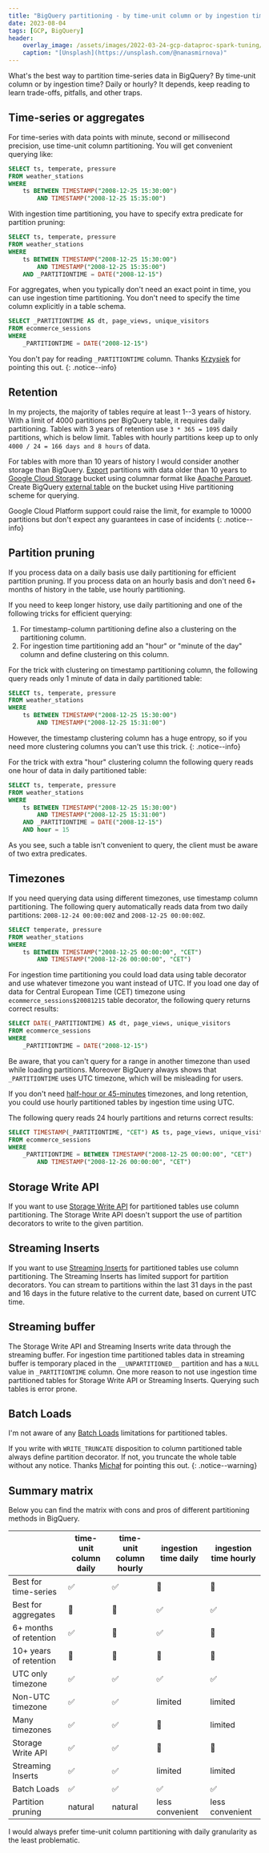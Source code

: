 ```yaml
---
title: "BigQuery partitioning - by time-unit column or by ingestion time"
date: 2023-08-04
tags: [GCP, BigQuery]
header:
    overlay_image: /assets/images/2022-03-24-gcp-dataproc-spark-tuning/nana-smirnova-IEiAmhXehwE-unsplash.webp
    caption: "[Unsplash](https://unsplash.com/@nanasmirnova)"
---
```


What's the best way to partition time-series data in BigQuery?
By time-unit column or by ingestion time? Daily or hourly?
It depends, keep reading to learn trade-offs, pitfalls, and other traps.

## Time-series or aggregates

For time-series with data points with minute, second or millisecond precision, use time-unit column partitioning.
You will get convenient querying like:

```sql
SELECT ts, temperate, pressure
FROM weather_stations
WHERE
    ts BETWEEN TIMESTAMP("2008-12-25 15:30:00")
        AND TIMESTAMP("2008-12-25 15:35:00")
```

With ingestion time partitioning, you have to specify extra predicate for partition pruning:

```sql
SELECT ts, temperate, pressure
FROM weather_stations
WHERE
    ts BETWEEN TIMESTAMP("2008-12-25 15:30:00")
        AND TIMESTAMP("2008-12-25 15:35:00")
    AND _PARTITIONTIME = DATE("2008-12-15")
```

For aggregates, when you typically don't need an exact point in time, you can use ingestion time partitioning.
You don't need to specify the time column explicitly in a table schema.

```sql
SELECT _PARTITIONTIME AS dt, page_views, unique_visitors
FROM ecommerce_sessions
WHERE
    _PARTITIONTIME = DATE("2008-12-15")
```

You don't pay for reading `_PARTITIONTIME` column.
Thanks [Krzysiek](https://www.linkedin.com/in/krzysztof-płatek-70144010b/) for pointing this out.
{: .notice--info}

## Retention

In my projects, the majority of tables require at least 1--3 years of history.
With a limit of 4000 partitions per BigQuery table, it requires daily partitioning.
Tables with 3 years of retention use `3 * 365 = 1095` daily partitions, which is below limit.
Tables with hourly partitions keep up to only `4000 / 24 = 166 days and 8 hours` of data.

For tables with more than 10 years of history I would consider another storage than BigQuery.
[Export](https://cloud.google.com/bigquery/docs/exporting-data) partitions with data older than 10 years
to [Google Cloud Storage](https://cloud.google.com/storage/docs) bucket using columnar format like
[Apache Parquet](https://parquet.apache.org/docs/).
Create BigQuery [external table](https://cloud.google.com/bigquery/docs/external-data-cloud-storage) on the bucket
using Hive partitioning scheme for querying.

Google Cloud Platform support could raise the limit, for example to 10000 partitions but don't expect any guarantees in case of incidents
{: .notice--info}

## Partition pruning

If you process data on a daily basis use daily partitioning for efficient partition pruning.
If you process data on an hourly basis and don't need 6+ months of history in the table, use hourly partitioning.

If you need to keep longer history, use daily partitioning and one of the following tricks for efficient querying:

1. For timestamp-column partitioning define also a clustering on the partitioning column.
2. For ingestion time partitioning add an "hour" or "minute of the day" column and define clustering on this column.

For the trick with clustering on timestamp partitioning column, the following query reads only 1 minute of data in daily partitioned table:

```sql
SELECT ts, temperate, pressure
FROM weather_stations
WHERE
    ts BETWEEN TIMESTAMP("2008-12-25 15:30:00")
        AND TIMESTAMP("2008-12-25 15:31:00")
```

However, the timestamp clustering column has a huge entropy, so if you need more clustering columns you can't use this trick.
{: .notice--info}

For the trick with extra "hour" clustering column the following query reads one hour of data in daily partitioned table:

```sql
SELECT ts, temperate, pressure
FROM weather_stations
WHERE
    ts BETWEEN TIMESTAMP("2008-12-25 15:30:00")
        AND TIMESTAMP("2008-12-25 15:31:00")
    AND _PARTITIONTIME = DATE("2008-12-15")
    AND hour = 15
```

As you see, such a table isn't convenient to query, the client must be aware of two extra predicates.

## Timezones

If you need querying data using different timezones, use timestamp column partitioning.
The following query automatically reads data from two daily partitions: `2008-12-24 00:00:00Z` and `2008-12-25 00:00:00Z`.

```sql
SELECT temperate, pressure
FROM weather_stations
WHERE
    ts BETWEEN TIMESTAMP("2008-12-25 00:00:00", "CET")
        AND TIMESTAMP("2008-12-26 00:00:00", "CET")
```

For ingestion time partitioning you could load data using table decorator and use whatever timezone you want instead of UTC.
If you load one day of data for Central European Time (CET) timezone using `ecommerce_sessions$20081215` table decorator, the following query returns correct results:

```sql
SELECT DATE(_PARTITIONTIME) AS dt, page_views, unique_visitors
FROM ecommerce_sessions
WHERE
    _PARTITIONTIME = DATE("2008-12-15")
```

Be aware, that you can't query for a range in another timezone than used while loading partitions.
Moreover BigQuery always shows that `_PARTITIONTIME` uses UTC timezone, which will be misleading for users.

If you don't need [half-hour or 45-minutes](https://www.timeanddate.com/time/time-zones-interesting.html) timezones,
and long retention, you could use hourly partitioned tables by ingestion time using UTC.

The following query reads 24 hourly partitions and returns correct results:

```sql
SELECT TIMESTAMP(_PARTITIONTIME, "CET") AS ts, page_views, unique_visitors
FROM ecommerce_sessions
WHERE
    _PARTITIONTIME = BETWEEN TIMESTAMP("2008-12-25 00:00:00", "CET")
        AND TIMESTAMP("2008-12-26 00:00:00", "CET")
```

## Storage Write API

If you want to use [Storage Write API](https://cloud.google.com/bigquery/docs/write-api)
for partitioned tables use column partitioning.
The Storage Write API doesn't support the use of partition decorators to write to the given partition.

## Streaming Inserts

If you want to use [Streaming Inserts](https://cloud.google.com/bigquery/docs/streaming-data-into-bigquery)
for partitioned tables use column partitioning.
The Streaming Inserts has limited support for partition decorators.
You can stream to partitions within the last 31 days in the past and 16 days in the future relative to the current date,
based on current UTC time.

## Streaming buffer

The Storage Write API and Streaming Inserts write data through the streaming buffer.
For ingestion time partitioned tables data in streaming buffer is temporary placed in the `__UNPARTITIONED__` partition and has a `NULL` value in `_PARTITIONTIME` column.
One more reason to not use ingestion time partitioned tables for Storage Write API or Streaming Inserts.
Querying such tables is error prone.

## Batch Loads

I'm not aware of any [Batch Loads](https://cloud.google.com/bigquery/docs/load-data-partitioned-tables)
limitations for partitioned tables.

If you write with `WRITE_TRUNCATE` disposition to column partitioned table always define partition decorator.
If not, you truncate the whole table without any notice.
Thanks [Michał](https://www.linkedin.com/in/michalsosn/) for pointing this out.
{: .notice--warning}

## Summary matrix

Below you can find the matrix with cons and pros of different partitioning methods in BigQuery.

| | time-unit column daily | time-unit column hourly | ingestion time daily | ingestion time hourly |
| --- | --- | --- | --- | --- |
| Best for time-series | ✅ | ✅ | 🚫 | 🚫 |
| Best for aggregates | 🚫 | 🚫 | ✅ | ✅ |
| 6+ months of retention | ✅ | 🚫 | ✅ | 🚫 |
| 10+ years of retention | 🚫 | 🚫 | 🚫 | 🚫 |
| UTC only timezone | ✅ | ✅ | ✅ | ✅ |
| Non-UTC timezone | ✅ | ✅ | limited | limited |
| Many timezones | ✅ | ✅ | 🚫 | limited |
| Storage Write API | ✅ | ✅ | 🚫 | 🚫 |
| Streaming Inserts | ✅ | ✅ | limited | limited |
| Batch Loads | ✅ | ✅ | ✅ | ✅ |
| Partition pruning | natural | natural | less convenient | less convenient |

I would always prefer time-unit column partitioning with daily granularity as the least problematic.
